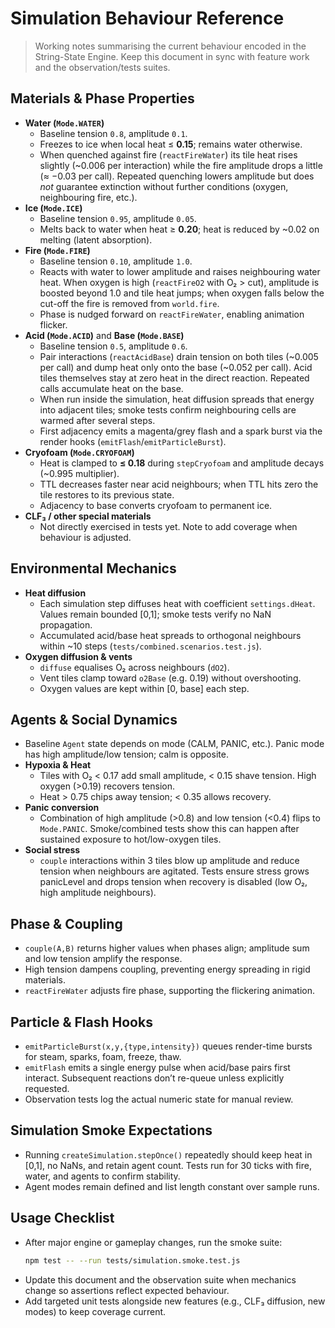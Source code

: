 # Simulation Behaviour Reference

> Working notes summarising the current behaviour encoded in the String-State Engine. Keep this document in sync with feature work and the observation/tests suites.

## Materials & Phase Properties

- **Water (`Mode.WATER`)**
  - Baseline tension `0.8`, amplitude `0.1`.
  - Freezes to ice when local heat ≤ **0.15**; remains water otherwise.
  - When quenched against fire (`reactFireWater`) its tile heat rises slightly (~0.006 per interaction) while the fire amplitude drops a little (≈ −0.03 per call). Repeated quenching lowers amplitude but does *not* guarantee extinction without further conditions (oxygen, neighbouring fire, etc.).
- **Ice (`Mode.ICE`)**
  - Baseline tension `0.95`, amplitude `0.05`.
  - Melts back to water when heat ≥ **0.20**; heat is reduced by ~0.02 on melting (latent absorption).
- **Fire (`Mode.FIRE`)**
  - Baseline tension `0.10`, amplitude `1.0`.
  - Reacts with water to lower amplitude and raises neighbouring water heat. When oxygen is high (`reactFireO2` with O₂ > cut), amplitude is boosted beyond 1.0 and tile heat jumps; when oxygen falls below the cut-off the fire is removed from `world.fire`.
  - Phase is nudged forward on `reactFireWater`, enabling animation flicker.
- **Acid (`Mode.ACID`)** and **Base (`Mode.BASE`)**
  - Baseline tension `0.5`, amplitude `0.6`.
  - Pair interactions (`reactAcidBase`) drain tension on both tiles (~0.005 per call) and dump heat only onto the base (~0.052 per call). Acid tiles themselves stay at zero heat in the direct reaction. Repeated calls accumulate heat on the base.
  - When run inside the simulation, heat diffusion spreads that energy into adjacent tiles; smoke tests confirm neighbouring cells are warmed after several steps.
  - First adjacency emits a magenta/grey flash and a spark burst via the render hooks (`emitFlash`/`emitParticleBurst`).
- **Cryofoam (`Mode.CRYOFOAM`)**
  - Heat is clamped to **≤ 0.18** during `stepCryofoam` and amplitude decays (~0.995 multiplier).
  - TTL decreases faster near acid neighbours; when TTL hits zero the tile restores to its previous state.
  - Adjacency to base converts cryofoam to permanent ice.
- **CLF₃ / other special materials**
  - Not directly exercised in tests yet. Note to add coverage when behaviour is adjusted.

## Environmental Mechanics

- **Heat diffusion**
  - Each simulation step diffuses heat with coefficient `settings.dHeat`. Values remain bounded [0,1]; smoke tests verify no NaN propagation.
  - Accumulated acid/base heat spreads to orthogonal neighbours within ~10 steps (`tests/combined.scenarios.test.js`).
- **Oxygen diffusion & vents**
  - `diffuse` equalises O₂ across neighbours (`dO2`).
  - Vent tiles clamp toward `o2Base` (e.g. 0.19) without overshooting.
  - Oxygen values are kept within [0, base] each step.

## Agents & Social Dynamics

- Baseline `Agent` state depends on mode (CALM, PANIC, etc.). Panic mode has high amplitude/low tension; calm is opposite.
- **Hypoxia & Heat**
  - Tiles with O₂ < 0.17 add small amplitude, < 0.15 shave tension. High oxygen (>0.19) recovers tension.
  - Heat > 0.75 chips away tension; < 0.35 allows recovery.
- **Panic conversion**
  - Combination of high amplitude (>0.8) and low tension (<0.4) flips to `Mode.PANIC`. Smoke/combined tests show this can happen after sustained exposure to hot/low-oxygen tiles.
- **Social stress**
  - `couple` interactions within 3 tiles blow up amplitude and reduce tension when neighbours are agitated. Tests ensure stress grows panicLevel and drops tension when recovery is disabled (low O₂, high amplitude neighbours).

## Phase & Coupling

- `couple(A,B)` returns higher values when phases align; amplitude sum and low tension amplify the response.
- High tension dampens coupling, preventing energy spreading in rigid materials.
- `reactFireWater` adjusts fire phase, supporting the flickering animation.

## Particle & Flash Hooks

- `emitParticleBurst(x,y,{type,intensity})` queues render-time bursts for steam, sparks, foam, freeze, thaw.
- `emitFlash` emits a single energy pulse when acid/base pairs first interact. Subsequent reactions don’t re-queue unless explicitly requested.
- Observation tests log the actual numeric state for manual review.

## Simulation Smoke Expectations

- Running `createSimulation.stepOnce()` repeatedly should keep heat in [0,1], no NaNs, and retain agent count. Tests run for 30 ticks with fire, water, and agents to confirm stability.
- Agent modes remain defined and list length constant over sample runs.

## Usage Checklist

- After major engine or gameplay changes, run the smoke suite:
  ```bash
  npm test -- --run tests/simulation.smoke.test.js
  ```
- Update this document and the observation suite when mechanics change so assertions reflect expected behaviour.
- Add targeted unit tests alongside new features (e.g., CLF₃ diffusion, new modes) to keep coverage current.
